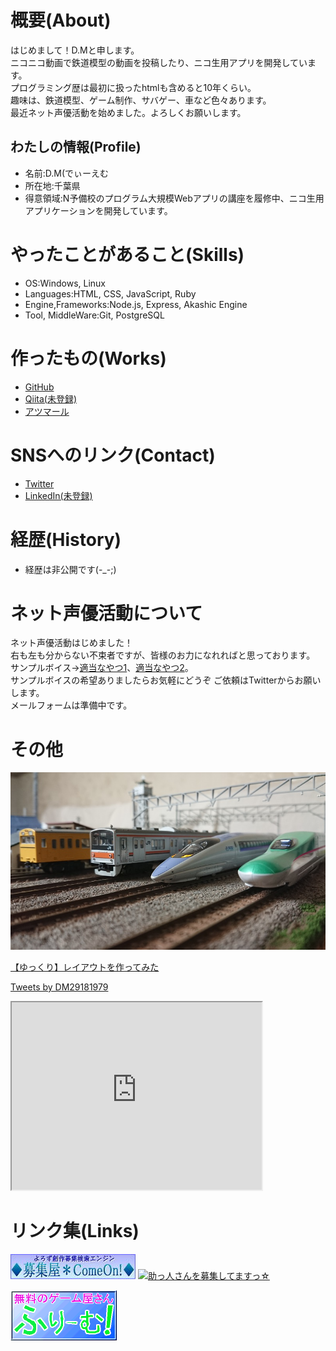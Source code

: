 # 概要(About)
はじめまして！D.Mと申します。  
ニコニコ動画で鉄道模型の動画を投稿したり、ニコ生用アプリを開発しています。  
プログラミング歴は最初に扱ったhtmlも含めると10年くらい。  
趣味は、鉄道模型、ゲーム制作、サバゲー、車など色々あります。  
最近ネット声優活動を始めました。よろしくお願いします。  

## わたしの情報(Profile)
- 名前:D.M(でぃーえむ
- 所在地:千葉県
- 得意領域:N予備校のプログラム大規模Webアプリの講座を履修中、ニコ生用アプリケーションを開発しています。

# やったことがあること(Skills)
- OS:Windows, Linux
- Languages:HTML, CSS, JavaScript, Ruby
- Engine,Frameworks:Node.js, Express, Akashic Engine
- Tool, MiddleWare:Git, PostgreSQL

# 作ったもの(Works)
- [GitHub](https://github.com/DM2525)
- [Qiita(未登録)]()
- [アツマール](https://game.nicovideo.jp/atsumaru/users/84757291)

# SNSへのリンク(Contact)
- [Twitter](https://twitter.com/DM29181979)
- [LinkedIn(未登録)]()

# 経歴(History)
- 経歴は非公開です(-_-;)

# ネット声優活動について
ネット声優活動はじめました！  
右も左も分からない不束者ですが、皆様のお力になれればと思っております。  
サンプルボイス→[適当なやつ1](s0.mp3)、[適当なやつ2](t0.mp3)。  
サンプルボイスの希望ありましたらお気軽にどうぞ
ご依頼はTwitterからお願いします。  
メールフォームは準備中です。  


# その他

![プロフィール写真](profiles.jpg)

<script type="application/javascript" src="https://embed.nicovideo.jp/watch/sm33763553/script?w=640&h=360"></script><noscript><a href="https://www.nicovideo.jp/watch/sm33763553">【ゆっくり】レイアウトを作ってみた</a></noscript>

<a class="twitter-timeline" data-width="400" data-height="600" data-theme="dark" href="https://twitter.com/DM29181979?ref_src=twsrc%5Etfw">Tweets by DM29181979</a> <script async src="https://platform.twitter.com/widgets.js" charset="utf-8"></script> 

<iframe src="https://www.openprocessing.org/sketch/940253/embed/" width="400" height="300"></iframe>

# リンク集(Links)
[![募集屋＊ComeOn!](come-on_bn.jpg)](http://come-on.rdy.jp/)
[![助っ人さんを募集してますっ☆](https://sukebo.com/img/ban/h_mono_ban2.gif)](http://www.sukebo.com/)

[![ふりーむ！BBS](freem.png)](https://www.freem.ne.jp/contents/fun/bbs.html)
